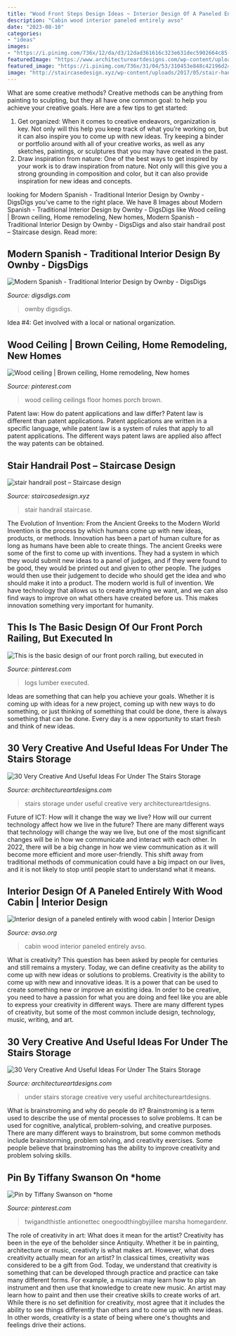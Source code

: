 ```yaml
---
title: "Wood Front Steps Design Ideas ~ Interior Design Of A Paneled Entirely With Wood Cabin"
description: "Cabin wood interior paneled entirely avso"
date: "2023-08-10"
categories:
- "ideas"
images:
- "https://i.pinimg.com/736x/12/da/d3/12dad361616c323e631dec5902664c85--fall-front-doors-front-door-colors.jpg"
featuredImage: "https://www.architectureartdesigns.com/wp-content/uploads/2013/04/ArchitectureArtDesigns-2425.jpg"
featured_image: "https://i.pinimg.com/736x/31/04/53/310453e848c42196d240e701be0c3112--wood-ceilings-basement-ideas.jpg"
image: "http://staircasedesign.xyz/wp-content/uploads/2017/05/stair-handrail-post_0.jpg"
---
```



What are some creative methods?
Creative methods can be anything from painting to sculpting, but they all have one common goal: to help you achieve your creative goals. Here are a few tips to get started: 
1. Get organized: When it comes to creative endeavors, organization is key. Not only will this help you keep track of what you’re working on, but it can also inspire you to come up with new ideas. Try keeping a binder or portfolio around with all of your creative works, as well as any sketches, paintings, or sculptures that you may have created in the past. 
2. Draw inspiration from nature: One of the best ways to get inspired by your work is to draw inspiration from nature. Not only will this give you a strong grounding in composition and color, but it can also provide inspiration for new ideas and concepts.

	

		
looking for Modern Spanish - Traditional Interior Design by Ownby - DigsDigs you've came to the right place. We have 8 Images about Modern Spanish - Traditional Interior Design by Ownby - DigsDigs like Wood ceiling | Brown ceiling, Home remodeling, New homes, Modern Spanish - Traditional Interior Design by Ownby - DigsDigs and also stair handrail post – Staircase design. Read more:
		
    
## Modern Spanish - Traditional Interior Design By Ownby - DigsDigs

<img loading=lazy src="https://www.digsdigs.com/photos/modern-spanish-house-master-bedroom.jpg" onerror="this.onerror=null;this.src='https://tse2.mm.bing.net/th?id=OIP.ZVckWOJ-bmdCMC-dFPkXoQHaF7&amp;pid=15.1';" alt="Modern Spanish - Traditional Interior Design by Ownby - DigsDigs">

_Source: digsdigs.com_

>ownby digsdigs. 

	

Idea #4: Get involved with a local or national organization.
 

    
## Wood Ceiling | Brown Ceiling, Home Remodeling, New Homes

<img loading=lazy src="https://i.pinimg.com/736x/31/04/53/310453e848c42196d240e701be0c3112--wood-ceilings-basement-ideas.jpg" onerror="this.onerror=null;this.src='https://tse2.mm.bing.net/th?id=OIP.o_sLXdNTYjsOLoeEFfPyLADhEs&amp;pid=15.1';" alt="Wood ceiling | Brown ceiling, Home remodeling, New homes">

_Source: pinterest.com_

>wood ceiling ceilings floor homes porch brown. 

	

Patent law: How do patent applications and law differ?
Patent law is different than patent applications. Patent applications are written in a specific language, while patent law is a system of rules that apply to all patent applications. The different ways patent laws are applied also affect the way patents can be obtained.

    
## Stair Handrail Post – Staircase Design

<img loading=lazy src="http://staircasedesign.xyz/wp-content/uploads/2017/05/stair-handrail-post_0.jpg" onerror="this.onerror=null;this.src='https://tse1.mm.bing.net/th?id=OIP.sOmSbWsSJVcUynqr_jQrRQHaJ3&amp;pid=15.1';" alt="stair handrail post – Staircase design">

_Source: staircasedesign.xyz_

>stair handrail staircase. 

	

The Evolution of Invention: From the Ancient Greeks to the Modern World
Invention is the process by which humans come up with new ideas, products, or methods. Innovation has been a part of human culture for as long as humans have been able to create things. The ancient Greeks were some of the first to come up with inventions. They had a system in which they would submit new ideas to a panel of judges, and if they were found to be good, they would be printed out and given to other people. The judges would then use their judgement to decide who should get the idea and who should make it into a product.
The modern world is full of invention. We have technology that allows us to create anything we want, and we can also find ways to improve on what others have created before us. This makes innovation something very important for humanity.

    
## This Is The Basic Design Of Our Front Porch Railing, But Executed In

<img loading=lazy src="https://i.pinimg.com/736x/5a/5c/84/5a5c84304881594b3837b91faa2f27ef.jpg" onerror="this.onerror=null;this.src='https://tse1.mm.bing.net/th?id=OIP.2nFDPZ6EsTUlvWc6amqRKwHaLF&amp;pid=15.1';" alt="This is the basic design of our front porch railing, but executed in">

_Source: pinterest.com_

>logs lumber executed. 

	

Ideas are something that can help you achieve your goals. Whether it is coming up with ideas for a new project, coming up with new ways to do something, or just thinking of something that could be done, there is always something that can be done. Every day is a new opportunity to start fresh and think of new ideas.

    
## 30 Very Creative And Useful Ideas For Under The Stairs Storage

<img loading=lazy src="https://www.architectureartdesigns.com/wp-content/uploads/2013/04/ArchitectureArtDesigns-1632.jpg" onerror="this.onerror=null;this.src='https://tse1.mm.bing.net/th?id=OIP.MidUttGDpvHxJIoHlE7IvQHaKE&amp;pid=15.1';" alt="30 Very Creative And Useful Ideas For Under The Stairs Storage">

_Source: architectureartdesigns.com_

>stairs storage under useful creative very architectureartdesigns. 

	

Future of ICT: How will it change the way we live?
How will our current technology affect how we live in the future? 
There are many different ways that technology will change the way we live, but one of the most significant changes will be in how we communicate and interact with each other. In 2022, there will be a big change in how we view communication as it will become more efficient and more user-friendly. This shift away from traditional methods of communication could have a big impact on our lives, and it is not likely to stop until people start to understand what it means.

    
## Interior Design Of A Paneled Entirely With Wood Cabin | Interior Design

<img loading=lazy src="https://www.avso.org/wp-content/uploads/files/7/3/6/interior-design-of-a-paneled-entirely-with-wood-cabin-6-736.jpg" onerror="this.onerror=null;this.src='https://tse3.mm.bing.net/th?id=OIP.KV32djdHREVfZ0D0s9mJGQHaJ4&amp;pid=15.1';" alt="Interior design of a paneled entirely with wood cabin | Interior Design">

_Source: avso.org_

>cabin wood interior paneled entirely avso. 

	

What is creativity? This question has been asked by people for centuries and still remains a mystery. Today, we can define creativity as the ability to come up with new ideas or solutions to problems.
Creativity is the ability to come up with new and innovative ideas. It is a power that can be used to create something new or improve an existing idea. In order to be creative, you need to have a passion for what you are doing and feel like you are able to express your creativity in different ways. There are many different types of creativity, but some of the most common include design, technology, music, writing, and art.

    
## 30 Very Creative And Useful Ideas For Under The Stairs Storage

<img loading=lazy src="https://www.architectureartdesigns.com/wp-content/uploads/2013/04/ArchitectureArtDesigns-2425.jpg" onerror="this.onerror=null;this.src='https://tse3.mm.bing.net/th?id=OIP.8kUtUzE4g-zLu30tNxY6tgHaJ4&amp;pid=15.1';" alt="30 Very Creative And Useful Ideas For Under The Stairs Storage">

_Source: architectureartdesigns.com_

>under stairs storage creative very useful architectureartdesigns. 

	

What is brainstroming and why do people do it?
Brainstroming is a term used to describe the use of mental processes to solve problems. It can be used for cognitive, analytical, problem-solving, and creative purposes. There are many different ways to brainstrom, but some common methods include brainstorming, problem solving, and creativity exercises. Some people believe that brainstroming has the ability to improve creativity and problem solving skills.

    
## Pin By Tiffany Swanson On *home

<img loading=lazy src="https://i.pinimg.com/736x/12/da/d3/12dad361616c323e631dec5902664c85--fall-front-doors-front-door-colors.jpg" onerror="this.onerror=null;this.src='https://tse2.mm.bing.net/th?id=OIP.H22DtO7AfE585i_zy9N5XwHaLH&amp;pid=15.1';" alt="Pin by Tiffany Swanson on *home">

_Source: pinterest.com_

>twigandthistle antionettec onegoodthingbyjillee marsha homegardenr. 

	

The role of creativity in art: What does it mean for the artist?
Creativity has been in the eye of the beholder since Antiquity. Whether it be in painting, architecture or music, creativity is what makes art. However, what does creativity actually mean for an artist? In classical times, creativity was considered to be a gift from God. Today, we understand that creativity is something that can be developed through practice and practice can take many different forms. For example, a musician may learn how to play an instrument and then use that knowledge to create new music. An artist may learn how to paint and then use their creative skills to create works of art. While there is no set definition for creativity, most agree that it includes the ability to see things differently than others and to come up with new ideas. In other words, creativity is a state of being where one's thoughts and feelings drive their actions.

